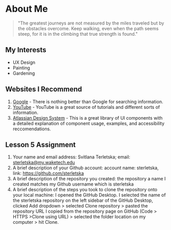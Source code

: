 # About Me
> "The greatest journeys are not measured by the miles traveled but by the obstacles overcome. Keep walking, even when the path seems steep, for it is in the climbing that true strength is found."

## My Interests
* UX Design
* Painting
* Gardening
  
## Websites I Recommend
1. [Google](https://www.google.com) - There is nothing better than Google for searching information.  
2. [YouTube](https://www.youtube.com) - YouTube is a great source of tutorials and different sorts of information.
3. [Atlassian Design System](https://atlassian.design) - This is a great library of UI components with a detailed explanation of component usage, examples, and accessibility reccomendations.

## Lesson 5 Assignment
1.	Your name and email address: Svitlana Terletska; email: sterletska@my.waketech.edu
2.	A brief description of your Github account: account name: sterletska, link: https://github.com/sterletska
3.	A brief description of the repository you created: the repository a name I created matches my Github username which is sterletska
4.	A brief description of the steps you took to clone the repository onto your local machine: I opened the GitHub Desktop. I selected the name of the sterletska repository on the left sidebar of the GitHub Desktop, clicked Add dropdown > selected Clone repository > pasted the repository URL I copied from the repository page on GitHub (Code > HTTPS >Clone using URL) > selected the folder location on my computer > hit Clone.

